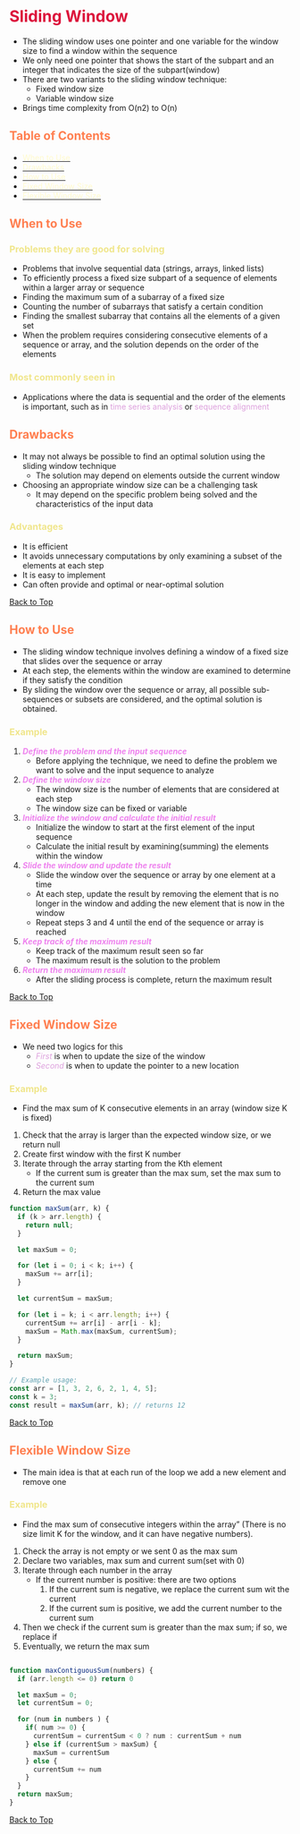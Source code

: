 <style>
r { color: Crimson }
o { color: Coral }
y { color: Khaki }
g { color: MediumSpringGreen }
b { color: SkyBlue }
i { color: Violet }
h { color:  Plum }
hh { color: Pink }
l { color: Lemonchiffon}
</style>

# <h1 id='sliding-window'><r>Sliding Window</r></h1>
* The sliding window uses one pointer and one variable for the window size to find a window within the sequence
* We only need one pointer that shows the start of the subpart and an integer that indicates the size of the subpart(window)
* There are two variants to the sliding window technique:
    * Fixed window size
    * Variable window size
* Brings time complexity from O(n2) to O(n)
## <o>Table of Contents</o>

* [<l>When to Use</l>](#when-to-use)
* [<l>Drawbacks</l>](#drawbacks)
* [<l>How to Use</l>](#how-to-use)
* [<l>Fixed Window Size</l>](#fixed-window-size)
* [<l>Flexible Window Size</l>](#flexible-window-size)

## <h2 id='when-to-use'><o>When to Use</o></h2>

### <y>Problems they are good for solving</y>
* Problems that involve sequential data (strings, arrays, linked lists)
* To efficiently process a fixed size subpart of a sequence of elements within a larger array or sequence
* Finding the maximum sum of a subarray of a fixed size
* Counting the number of subarrays that satisfy a certain condition
* Finding the smallest subarray that contains all the elements of a given set
* When the problem requires considering consecutive elements of a sequence or array, and the solution depends on the order of the elements
### <y>Most commonly seen in</y>
* Applications where the data is sequential and the order of the elements is important, such as in <h>time series analysis</h> or <h>sequence alignment</h>
## <h2 id='drawbacks'><o>Drawbacks</o></h2>
* It may not always be possible to find an optimal solution using the sliding window technique
  * The solution may depend on elements outside the current window
* Choosing an appropriate window size can be a challenging task
  * It may depend on the specific problem being solved and the characteristics of the input data

### <y>Advantages</y>
* It is efficient
* It avoids unnecessary computations by only examining a subset of the elements at each step
* It is easy to implement
* Can often provide and optimal or near-optimal solution

[Back to Top](#sliding-window)
## <h2 id='how-to-use'><o>How to Use</o></h2>
* The sliding window technique involves defining a window of a fixed size that slides over the sequence or array
* At each step, the elements within the window are examined to determine if they satisfy the condition
* By sliding the window over the sequence or array, all possible sub-sequences or subsets are considered, and the optimal solution is obtained.

### <y>Example</y>
1. <i>**Define the problem and the input sequence**</i>
    * Before applying the technique, we need to define the problem  we want to solve and the input sequence to analyze
2. <i>**Define the window size**</i>
    * The window size is the number of elements that are considered at each step
    * The window size can be fixed or variable
3. <i>**Initialize the window and calculate the initial result**</i>
    * Initialize the window to start at the first element of the input sequence
    * Calculate the initial result by examining(summing) the elements within the window
4. <i>**Slide the window and update the result**</i>
    * Slide the window over the sequence or array by one element at a time
    * At each step, update the result by removing the element that is no longer in the window and adding the new element that is now in the window
    * Repeat steps 3 and 4 until the end of the sequence or array is reached
5. <i>**Keep track of the maximum result**</i>
    * Keep track of the maximum result seen so far
    * The maximum result is the solution to the problem
6. <i>**Return the maximum result**</i>
    * After the sliding process is complete, return the maximum result

[Back to Top](#sliding-window)
## <h2 id='fixed-window-size'><o>Fixed Window Size</o></h2>
* We need two logics for this
    * <h>*First*</h> is when to update the size of the window
    * <h>*Second*</h> is when to update the pointer to a new location

### <y>Example</y>
* Find the max sum of K consecutive elements in an array (window size K is fixed)

1. Check that the array is larger than the expected window size, or we return null
2. Create first window with the first K number
3. Iterate through the array starting from the Kth element
    * If the current sum is greater than the max sum, set the max sum to the current sum
4. Return the max value

```javascript
function maxSum(arr, k) {
  if (k > arr.length) {
    return null;
  }

  let maxSum = 0;

  for (let i = 0; i < k; i++) {
    maxSum += arr[i];
  }

  let currentSum = maxSum;

  for (let i = k; i < arr.length; i++) {
    currentSum += arr[i] - arr[i - k];
    maxSum = Math.max(maxSum, currentSum);
  }

  return maxSum;
}

// Example usage:
const arr = [1, 3, 2, 6, 2, 1, 4, 5];
const k = 3;
const result = maxSum(arr, k); // returns 12
```

[Back to Top](#sliding-window)
## <h2 id='flexible-window-size'><o>Flexible Window Size</o></h2>
* The main idea is that at each run of the loop we add a new element and remove one

### <y>Example</y>
* Find the max sum of consecutive integers within the array” (There is no size limit K for the window, and it can have negative numbers).

1. Check the array is not empty or we sent 0 as the max sum
2. Declare two variables, max sum and current sum(set with 0)
3. Iterate through each number in the array
    * If the current number is positive: there are two options
        1. If the current sum is negative, we replace the current sum wit the current
        2. If the current sum is positive, we add the current number to the current sum
4. Then we check if the current sum is greater than the max sum; if so, we replace if
5. Eventually, we return the max sum

```javascript

function maxContiguousSum(numbers) {
  if (arr.length <= 0) return 0

  let maxSum = 0;
  let currentSum = 0;

  for (num in numbers ) {
    if( num >= 0) {
      currentSum = currentSum < 0 ? num : currentSum + num
    } else if (currentSum > maxSum) {
      maxSum = currentSum
    } else {
      currentSum += num
    }
  }
  return maxSum;
}
```

[Back to Top](#sliding-window)